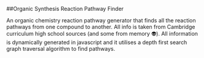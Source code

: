 ##Organic Synthesis Reaction Pathway Finder

An organic chemistry reaction pathway generator that finds all the reaction pathways from one compound to another. All info is taken from Cambridge curriculum high school sources (and some from memory 👽). All information is dynamically generated in javascript and it utilises a depth first search graph traversal algorithm to find pathways.
